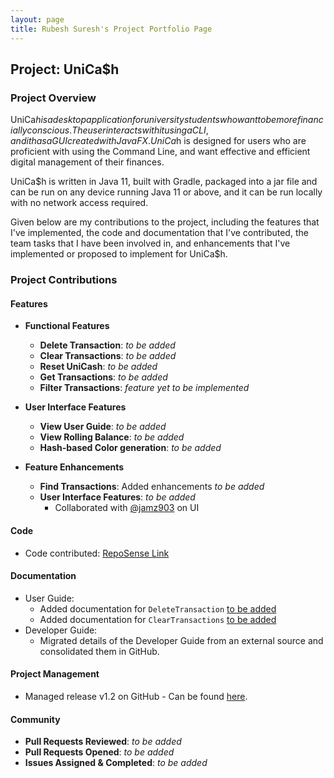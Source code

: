 ```yaml
---
layout: page
title: Rubesh Suresh's Project Portfolio Page
---
```


## Project: UniCa$h

### Project Overview

UniCa$h is a desktop application for university students who want to be more financially conscious.
The user interacts with it using a CLI, and it has a GUI created with JavaFX. UniCa$h is designed
for users who are proficient with using the Command Line, and want effective and efficient digital
management of their finances. 

UniCa$h is written in Java 11, built with Gradle, packaged into a jar file and can be run on any
device running Java 11 or above, and it can be run locally with no network access required. 

Given below are my contributions to the project, including the features that I've implemented, the
code and documentation that I've contributed, the team tasks that I have been involved in, and 
enhancements that I've implemented or proposed to implement for UniCa$h.


### Project Contributions

#### Features
* **Functional Features**
  * **Delete Transaction**: *to be added*
  * **Clear Transactions**: *to be added*
  * **Reset UniCash**: *to be added*
  * **Get Transactions**: *to be added*
  * **Filter Transactions**: *feature yet to be implemented*

* **User Interface Features**
  * **View User Guide**: *to be added*
  * **View Rolling Balance**: *to be added*
  * **Hash-based Color generation**: *to be added*

* **Feature Enhancements** 
  * **Find Transactions**: Added enhancements *to be added*
  * **User Interface Features**: *to be added*
    * Collaborated with [@jamz903](https://github.com/jamz903) on UI


#### Code
* Code contributed: [RepoSense Link](https://nus-cs2103-ay2324s1.github.io/tp-dashboard/?search=T16-3&sort=groupTitle&sortWithin=title&timeframe=commit&mergegroup=&groupSelect=groupByRepos&breakdown=true&checkedFileTypes=docs~functional-code~test-code&since=2023-09-22&tabOpen=true&tabType=authorship&tabAuthor=sp4ce-cowboy&tabRepo=AY2324S1-CS2103-T16-3%2Ftp%5Bmaster%5D&authorshipIsMergeGroup=false&authorshipFileTypes=docs~functional-code~test-code&authorshipIsBinaryFileTypeChecked=false&authorshipIsIgnoredFilesChecked=false)

#### Documentation
* User Guide:
    * Added documentation for `DeleteTransaction` [to be added]()
    * Added documentation for `ClearTransactions` [to be added]()
* Developer Guide:
    * Migrated details of the Developer Guide from an external source and consolidated them in GitHub.

    
#### Project Management
* Managed release v1.2 on GitHub - Can be found [here](https://github.com/AY2324S1-CS2103-T16-3/tp/releases/tag/v1.2). 

#### Community
* **Pull Requests Reviewed**: *to be added*
* **Pull Requests Opened**: *to be added*
* **Issues Assigned & Completed**: *to be added*


